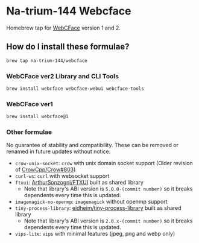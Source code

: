# Na-trium-144 Webcface

Homebrew tap for [WebCFace](https://github.com/na-trium-144/webcface) version 1 and 2.

## How do I install these formulae?
```sh
brew tap na-trium-144/webcface
```

### WebCFace ver2 Library and CLI Tools
```sh
brew install webcface webcface-webui webcface-tools
```

### WebCFace ver1
```sh
brew install webcface@1
```

### Other formulae

No guarantee of stability and compatibility. These can be removed or renamed in future updates without notice.

* `crow-unix-socket`: `crow` with unix domain socket support (Older revision of [CrowCpp/Crow#803](https://github.com/CrowCpp/Crow/pull/803))
* `curl-ws`: `curl` with websocket support
* `ftxui`: [ArthurSonzogni/FTXUI](https://github.com/ArthurSonzogni/FTXUI) built as shared library
    * Note that library's ABI version is `5.0.0-(commit number)` so it breaks dependents every time this is updated.
* `imagemagick-no-openmp`: `imagemagick` without openmp support
* `tiny-process-library`: [eidheim/tiny-process-library](https://gitlab.com/eidheim/tiny-process-library) built as shared library
    * Note that library's ABI version is `2.0.x-(commit number)` so it breaks dependents every time this is updated.
* `vips-lite`: `vips` with minimal features (jpeg, png and webp only)
